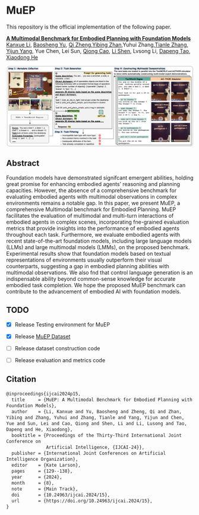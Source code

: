 # MuEP
This repository is the official implementation of the following paper.

**[A Multimodal Benchmark for Embodied Planning with Foundation Models](https://www.ijcai.org/proceedings/2024/0015.pdf)**
<br/>
[Kanxue Li](https://scholar.google.com.hk/citations?user=QLGwtYUAAAAJ&hl=en), [Baosheng Yu](https://scholar.google.com.hk/citations?user=fjzIdMQAAAAJ&hl=en), [Qi Zheng](https://scholar.google.com.hk/citations?hl=en&user=WbM2PosAAAAJ),[Yibing Zhan](https://scholar.google.com.hk/citations?user=rjd977cAAAAJ&hl=en),Yuhui Zhang,[Tianle Zhang](https://scholar.google.com.hk/citations?user=2MXFRAMAAAAJ&hl=en), [Yijun Yang](https://scholar.google.com/citations?user=X0quXnsAAAAJ&hl=en), Yue Chen, Lei Sun, [Qiong Cao](https://scholar.google.com.hk/citations?user=JYtbNBsAAAAJ&hl=en), [Li Shen](https://sites.google.com/site/mathshenli/home), Lvsong Li, [Dapeng Tao](https://scholar.google.com/citations?user=AQzS40gAAAAJ&hl=en), [Xiaodong He](https://scholar.google.com/citations?user=W5WbqgoAAAAJ&hl=en)
<br/>

![](assets/dataset_generation.png)



## Abstract

Foundation models have demonstrated signifcant emergent abilities, holding great promise for enhancing embodied agents’ reasoning and planning capacities. However, the absence of a comprehensive benchmark for evaluating embodied agents with multimodal observations in complex environments remains a notable gap. In this paper, we present MuEP, a comprehensive Multimodal benchmark for Embodied Planning. MuEP facilitates the evaluation of multimodal and multi-turn interactions of embodied agents in complex scenes, incorporating fne-grained evaluation metrics that provide insights into the performance of embodied agents throughout each task. Furthermore, we evaluate embodied agents with recent state-of-the-art foundation models, including large language models (LLMs) and large multimodal models (LMMs), on the proposed benchmark. Experimental results show that foundation models based on textual representations of environments usually outperform their visual counterparts, suggesting a gap in embodied planning abilities with multimodal observations. We also fnd that control language generation is an indispensable ability beyond common-sense knowledge for accurate embodied task completion. We hope the proposed MuEP benchmark can contribute to the advancement of embodied AI with foundation models.



## TODO

- [x] Release Testing environment for MuEP
- [x] Release [MuEP Dataset](https://huggingface.co/datasets/kanxue/MuEP_Dataset)
- [ ] Release dataset construction code
- [ ] Release evaluation and metrics code



## Citation

```
@inproceedings{ijcai2024p15,
  title     = {MuEP: A Multimodal Benchmark for Embodied Planning with Foundation Models},
  author    = {Li, Kanxue and Yu, Baosheng and Zheng, Qi and Zhan, Yibing and Zhang, Yuhui and Zhang, Tianle and Yang, Yijun and Chen, Yue and Sun, Lei and Cao, Qiong and Shen, Li and Li, Lusong and Tao, Dapeng and He, Xiaodong},
  booktitle = {Proceedings of the Thirty-Third International Joint Conference on
               Artificial Intelligence, {IJCAI-24}},
  publisher = {International Joint Conferences on Artificial Intelligence Organization},
  editor    = {Kate Larson},
  pages     = {129--138},
  year      = {2024},
  month     = {8},
  note      = {Main Track},
  doi       = {10.24963/ijcai.2024/15},
  url       = {https://doi.org/10.24963/ijcai.2024/15},
}
```

